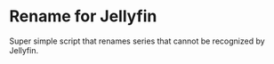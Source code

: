 # Rename for Jellyfin

Super simple script that renames series that cannot be recognized by Jellyfin.
